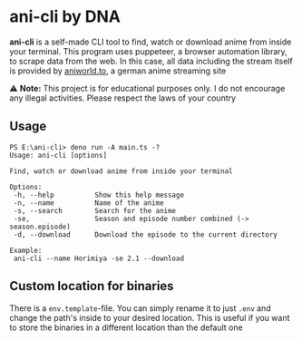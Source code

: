 # ani-cli by DNA

**ani-cli** is a self-made CLI tool to find, watch or download anime from inside your terminal. This program uses puppeteer, a browser automation library, to scrape data from the web. In this case, all data including the stream itself is provided by [aniworld.to](https://aniworld.to), a german anime streaming site

⚠️ **Note:** This project is for educational purposes only. I do not encourage any illegal activities. Please respect the laws of your country

## Usage

```
PS E:\ani-cli> deno run -A main.ts -?
Usage: ani-cli [options]

Find, watch or download anime from inside your terminal

Options:
 -h, --help          Show this help message
 -n, --name          Name of the anime
 -s, --search        Search for the anime
 -se,                Season and episode number combined (-> season.episode)
 -d, --download      Download the episode to the current directory

Example:
 ani-cli --name Horimiya -se 2.1 --download
```

## Custom location for binaries
There is a `env.template`-file. You can simply rename it to just `.env` and change the path's inside to your desired location. This is useful if you want to store the binaries in a different location than the default one
